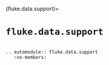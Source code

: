 (fluke.data.support)=

# ``fluke.data.support``

```{eval-rst}

.. automodule:: fluke.data.support
   :no-members:

```